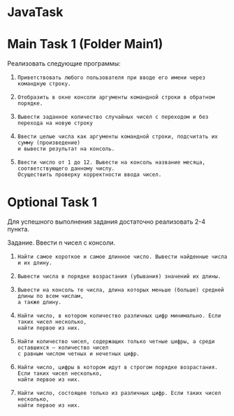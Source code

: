 # JavaTask
# Main Task 1 (Folder Main1)

Реализовать следующие программы:
1.     Приветствовать любого пользователя при вводе его имени через командную строку.

2.     Отобразить в окне консоли аргументы командной строки в обратном порядке.

3.     Вывести заданное количество случайных чисел с переходом и без перехода на новую строку

4.     Ввести целые числа как аргументы командной строки, подсчитать их сумму (произведение) 
       и вывести результат на консоль.

5.     Ввести число от 1 до 12. Вывести на консоль название месяца, соответствующего данному числу. 
       Осуществить проверку корректности ввода чисел.


# Optional Task 1 
Для успешного выполнения задания достаточно реализовать 2-4 пункта.

Задание. Ввести n чисел с консоли.
1.     Найти самое короткое и самое длинное число. Вывести найденные числа и их длину.

2.     Вывести числа в порядке возрастания (убывания) значений их длины.

3.     Вывести на консоль те числа, длина которых меньше (больше) средней длины по всем числам, 
       а также длину.

4.     Найти число, в котором количество различных цифр минимально. Если таких чисел несколько, 
       найти первое из них.

5.     Найти количество чисел, содержащих только четные цифры, а среди оставшихся — количество чисел 
       с равным числом четных и нечетных цифр.

6.     Найти число, цифры в котором идут в строгом порядке возрастания. Если таких чисел несколько, 
       найти первое из них.

7.     Найти число, состоящее только из различных цифр. Если таких чисел несколько, 
       найти первое из них.
